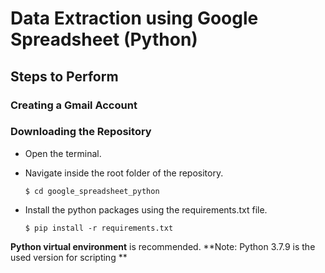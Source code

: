 # Data Extraction using Google Spreadsheet (Python)

## Steps to Perform
### Creating a Gmail Account
### Downloading the Repository

* Open the terminal.

* Navigate inside the root folder of the repository.

  `$ cd google_spreadsheet_python`
  
* Install the python packages using the requirements.txt file.

  `$ pip install -r requirements.txt`
  

**Python virtual environment** is recommended.
**Note: Python 3.7.9 is the used version for scripting ** 
